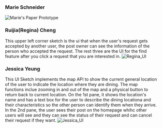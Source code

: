 ### Marie Schneider
![Marie's Paper Prototype](https://github.com/dingqixin/chicas/blob/meschneider-patch-1/img/userinterface/2nd/17976184_1391743137549013_1456000768_o.jpg?raw=true)

### Ruijia(Regina) Cheng
This upper left corner sketch is the ui that when the user's request gets accepted by another user, the post owner can see the information of the person who accepted the request. The rest three are the UI for the find feature after you click a request that you are interested in. 
![Regina_UI](https://github.com/dingqixin/chicas/blob/master/img/userinterface/2nd/2103140889.jpg)

### Jessica Yeung
This UI Sketch implements the map API to show the current general location of the user to indicate the location where they are dining. The map functions inclue zooming in and out of the map and a physical button to return back to current location. On the 1st pane, it shows the location's name and has a text box for the user to describe the dining locationa and their characteristics so the other person can identify them when they arrive. In the 2nd pane, the user sees their post on the homepage whihc other users will see and they can see the status of their request and can cancel their request if they want.
![Jessica_UI](https://raw.githubusercontent.com/dingqixin/chicas/ab2d7d9068d0e0600311e32d3b2b2766e2d183b5/img/userinterface/2nd/Post_UI.JPG)
